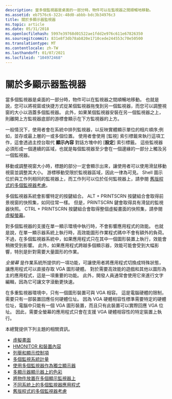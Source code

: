 ```yaml
---
description: 當多個監視器是桌面的一部分時，物件可以在監視器之間順暢地移動。
ms.assetid: eb7576c6-322c-48d0-abbb-bdc3b34976c3
title: 關於多顯示器監視器
ms.topic: article
ms.date: 05/31/2018
ms.openlocfilehash: 5997e39768d01522ae1fdd2e976c611e67826350
ms.sourcegitcommit: 831e8f3db78ab820e1710cede244553c70e50500
ms.translationtype: MT
ms.contentlocale: zh-TW
ms.lasthandoff: 01/07/2021
ms.locfileid: "104972468"
---
```

# <a name="about-multiple-display-monitors"></a>關於多顯示器監視器

當多個監視器是桌面的一部分時，物件可以在監視器之間順暢地移動。 也就是說，您可以將視窗或快捷方式從某個監視器拖曳到另一個監視器，而您可以調整視窗的大小以涵蓋多個監視器。 此外，如果某個監視器安裝在另一個監視器之上，則離開上方監視器底部的游標會顯示在下方監視器的上方。

一般情況下，使用者會在系統中排列監視器，以反映實體顯示單位的相片順序;例如，並存或最上層的一或多個位置。 使用者會使用 [監視] 索引標籤來執行這項工作，這會透過主控台取代 **顯示內容** 對話方塊中的 [**設定**] 索引標籤。 這些監視器必須形成一個連續的區域，也就是每個監視器至少會在一個邊緣的一部分上觸及另一個監視器。

移動或調整視窗大小時，標題的部分一定會顯示出來，讓使用者可以使用滑鼠移動視窗並調整其大小。 游標移動受限於監視器區域，因此一律為可見。 Shell 圖示位於與工作列相同的監視器上，而工作列可以位於任何監視器上，請參閱 [舊版程式的多個監視器考慮](multiple-monitor-considerations-for-older-programs.md)。

多個監視器系統會影響特定的按鍵組合。 ALT + PRINTSCRN 按鍵組合會取得前景視窗的快照集，如同往常一樣。 但是，PRINTSCRN 鍵會取得具有滑鼠的監視器快照。 CTRL + PRINTSCRN 按鍵組合會取得整個虛擬畫面的快照集，請參閱 [虛擬螢幕](the-virtual-screen.md)。

對多個監視器的支援在單一顯示環境中執行時，不會影響應用程式的效能。 也就是說，在單一顯示器系統上執行時，高效能圖形作業程式碼中不會有額外的負荷。 不過，在多個監視器系統中，如果應用程式只在其中一個圖形裝置上執行，效能會稍微受到影響。 此外，如果應用程式跨越多個顯示器，效能可能會受到大幅影響，特別是針對需要大量圖形的作業。

*全螢幕* 是作業系統所提供的一項功能，可讓使用者將應用程式切換成特殊狀態，讓應用程式可以直接存取 VGA 圖形硬體。 對於需要高效能的遊戲和其他以圖形為主的應用程式，這是一項重要的功能。 此外，開發人員通常會使用它來進行文字編輯，因為它可讓文字滾動更快速。

在多重監視器環境中，只有一個圖形裝置可與 VGA 相容。 這是電腦硬體的限制，需要只有一部裝置回應任何硬體位址。 因為 VGA 硬體相容性標準需要特定的硬體位址，電腦中只能有一個 VGA 圖形裝置，而且只有此裝置可以實際回應 VGA 位址。 因此，需要全螢幕的應用程式只會在支援 VGA 硬體相容性的特定裝置上執行。

本總覽提供下列主題的相關資訊。

-   [虛擬畫面](the-virtual-screen.md)
-   [HMONITOR 和裝置內容](hmonitor-and-the-device-context.md)
-   [列舉和顯示控制項](enumeration-and-display-control.md)
-   [多個監視系統計量](multiple-monitor-system-metrics.md)
-   [使用多個監視器作為獨立顯示器](using-multiple-monitors-as-independent-displays.md)
-   [多顯示器顯示器上的色彩](colors-on-multiple-display-monitors.md)
-   [將物件放置在多個顯示監視器上](positioning-objects-on-multiple-display-monitors.md)
-   [不同系統上的多個監視器應用程式](multiple-monitor-applications-on-different-systems.md)
-   [舊版程式的多個監視器考慮](multiple-monitor-considerations-for-older-programs.md)

 

 



